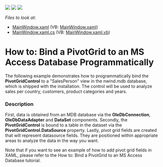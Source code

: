 <!-- default badges list -->
![](https://img.shields.io/endpoint?url=https://codecentral.devexpress.com/api/v1/VersionRange/128578388/10.1.4%2B)
[![](https://img.shields.io/badge/Open_in_DevExpress_Support_Center-FF7200?style=flat-square&logo=DevExpress&logoColor=white)](https://supportcenter.devexpress.com/ticket/details/E2118)
[![](https://img.shields.io/badge/📖_How_to_use_DevExpress_Examples-e9f6fc?style=flat-square)](https://docs.devexpress.com/GeneralInformation/403183)
<!-- default badges end -->
<!-- default file list -->
*Files to look at*:

* [MainWindow.xaml](./CS/HowToBindToMDB/MainWindow.xaml) (VB: [MainWindow.xaml](./VB/HowToBindToMDB/MainWindow.xaml))
* [MainWindow.xaml.cs](./CS/HowToBindToMDB/MainWindow.xaml.cs) (VB: [MainWindow.xaml.vb](./VB/HowToBindToMDB/MainWindow.xaml.vb))
<!-- default file list end -->
# How to: Bind a PivotGrid to an MS Access Database Programmatically


<p>The following example demonstrates how to programmatically bind the <strong>PivotGridControl</strong> to a "SalesPerson" view in the nwind.mdb database, which is shipped with the installation. The control will be used to analyze sales per country, customers, product categories and years.</p>


<h3>Description</h3>

<p>First, data is obtained from an MDB database via the <strong>OleDbConnection</strong>, <strong>OleDbDataAdapter</strong> and <strong>DataSet</strong> components. Secondly, the <strong>PivotGridControl</strong> is bound to a table in the dataset via the <strong>PivotGridControl.DataSource</strong> property. Lastly, pivot grid fields are created that will represent datasource fields. They are positioned within appropriate areas to analyze the data in the way you want.</p><p>Note that if you want to see an example of how to add pivot grid fields in XAML, please refer to the <a data-ticket="E2121">How to: Bind a PivotGrid to an MS Access Database</a> tutorial.</p>

<br/>


